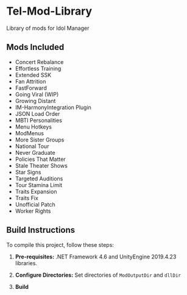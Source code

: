# Tel-Mod-Library

Library of mods for Idol Manager

## Mods Included

* Concert Rebalance
* Effortless Training
* Extended SSK
* Fan Attrition
* FastForward
* Going Viral (WIP)
* Growing Distant
* IM-HarmonyIntegration Plugin
* JSON Load Order
* MBTI Personalities
* Menu Hotkeys
* ModMenus
* More Sister Groups
* National Tour
* Never Graduate
* Policies That Matter
* Stale Theater Shows
* Star Signs
* Targeted Auditions
* Tour Stamina Limit
* Traits Expansion
* Traits Fix
* Unofficial Patch
* Worker Rights

## Build Instructions

To compile this project, follow these steps:

1. **Pre-requisites:** .NET Framework 4.6 and UnityEngine 2019.4.23 libraries.

2. **Configure Directories:** Set directories of `ModOutputDir` and `dllDir`

3. **Build**

